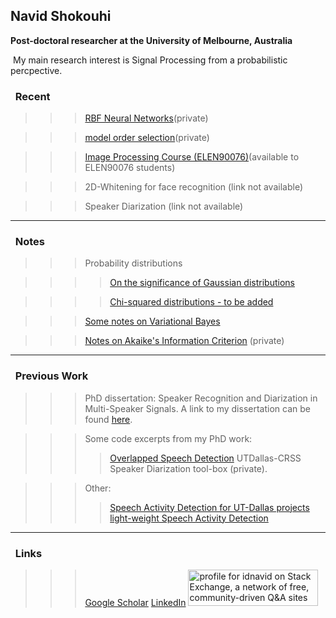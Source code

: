 ## Navid Shokouhi
**Post-doctoral researcher at the University of Melbourne, Australia**

&nbsp;My main research interest is Signal Processing from a probabilistic percpective.


### &nbsp;&nbsp;Recent
>>> [RBF Neural Networks](https://github.com/idnavid/RBFadapt)(private)

>>> [model order selection](https://github.com/idnavid/selectOrder/blob/master/notes/readme.md)(private)

>>> [Image Processing Course (ELEN90076)](https://github.com/idnavid/imageprocessing_elen90076)(available to ELEN90076 students)

>>> 2D-Whitening for face recognition (link not available)

>>> Speaker Diarization (link not available)

------
### &nbsp;&nbsp;Notes
>>> Probability distributions

>>>> [On the significance of Gaussian distributions](https://github.com/idnavid/misc/blob/master/Gaussian_approximation.md)

>>>> [Chi-squared distributions - to be added](NA)

>>> [Some notes on Variational Bayes](https://github.com/idnavid/misc/blob/master/variationalbayes_doc1.ipynb)

>>> [Notes on Akaike's Information Criterion](https://github.com/idnavid/selectOrder/blob/master/docs/deriving_aic/deriving_aic.pdf) (private)
 
 
------
### &nbsp;&nbsp;Previous Work
>>> PhD dissertation: Speaker Recognition and Diarization in Multi-Speaker Signals. A link to my dissertation can be found [here](https://github.com/idnavid/dissertation/blob/master/SHOKOUHI-DISSERTATION-2017-rev3.pdf). 

>>> Some code excerpts from my PhD work: 
>>>> [Overlapped Speech Detection](https://github.com/idnavid/pyknograms)
>>>> UTDallas-CRSS Speaker Diarization tool-box (private). 

>>> Other: 
>>>> [Speech Activity Detection for UT-Dallas projects](https://github.com/idnavid/speech_activity_detection)
>>>>  [light-weight Speech Activity Detection](https://github.com/idnavid/py_vad_tool)

------
### &nbsp;&nbsp;Links
>>> [Google Scholar](https://scholar.google.com/citations?user=DHxzPt8AAAAJ&hl=en&oi=ao)
>>> [LinkedIn](https://www.linkedin.com/in/navidshokouhi/)
>>> <a href="https://stackexchange.com/users/1800970/idnavid"><img src="https://stackexchange.com/users/flair/1800970.png" width="208" height="58" alt="profile for idnavid on Stack Exchange, a network of free, community-driven Q&amp;A sites" title="profile for idnavid on Stack Exchange, a network of free, community-driven Q&amp;A sites" /></a>
